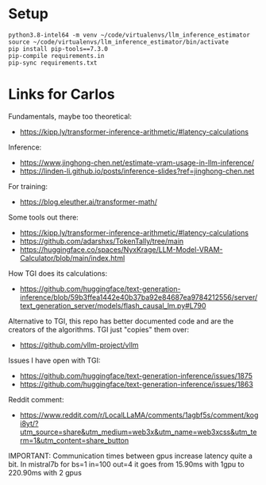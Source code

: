 
# Setup
```
python3.8-intel64 -m venv ~/code/virtualenvs/llm_inference_estimator
source ~/code/virtualenvs/llm_inference_estimator/bin/activate
pip install pip-tools==7.3.0
pip-compile requirements.in
pip-sync requirements.txt
```

# Links for Carlos
Fundamentals, maybe too theoretical: 
- https://kipp.ly/transformer-inference-arithmetic/#latency-calculations

Inference:
- https://www.jinghong-chen.net/estimate-vram-usage-in-llm-inference/
- https://linden-li.github.io/posts/inference-slides?ref=jinghong-chen.net

For training:
- https://blog.eleuther.ai/transformer-math/

Some tools out there:
- https://kipp.ly/transformer-inference-arithmetic/#latency-calculations
- https://github.com/adarshxs/TokenTally/tree/main
- https://huggingface.co/spaces/NyxKrage/LLM-Model-VRAM-Calculator/blob/main/index.html

How TGI does its calculations:
- https://github.com/huggingface/text-generation-inference/blob/59b3ffea1442e40b37ba92e84687ea9784212556/server/text_generation_server/models/flash_causal_lm.py#L790

Alternative to TGI, this repo has better documented code and are the creators of the algorithms. TGI just "copies" them over:
- https://github.com/vllm-project/vllm

Issues I have open with TGI:
- https://github.com/huggingface/text-generation-inference/issues/1875
- https://github.com/huggingface/text-generation-inference/issues/1863

Reddit comment:
- https://www.reddit.com/r/LocalLLaMA/comments/1agbf5s/comment/kogi8yt/?utm_source=share&utm_medium=web3x&utm_name=web3xcss&utm_term=1&utm_content=share_button

IMPORTANT:
Communication times between gpus increase latency quite a bit. In mistral7b for bs=1 in=100 out=4 it goes from 15.90ms
with 1gpu to 220.90ms with 2 gpus
